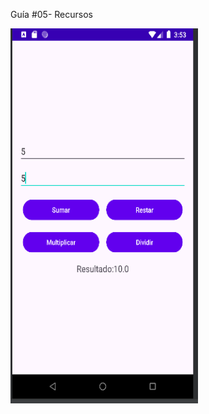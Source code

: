 Guía #05- Recursos

<img src="https://github.com/AlexanderSiguenza/guia04dsm/blob/main/img/calculadora.png" alt="Ejemplo de calculadora, practica de Recursos" width="300" height="600">
